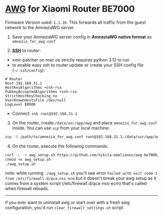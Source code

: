 # [AWG](https://github.com/amnezia-vpn/) for Xiaomi Router BE7000

Firmware Version used: `1.1.16`. This forwards all traffic from the guest network to the AmneziaWG server.

1.  Save your AmneziaWG server config in **AmneziaWG native format** as `amnezia_for_awg.conf`

2.  [**SSH**](https://github.com/openwrt-xiaomi/xmir-patcher) to router:

* xmir-patcher on mac os strictly requires python 3.12 to run
* to enable easy ssh to router update or create your SSH config file (`~/.ssh/config`):

```
# Router
Host 192.168.31.1
HostKeyAlgorithms +ssh-rsa
PubkeyAcceptedAlgorithms +ssh-rsa
StrictHostKeyChecking no
UserKnownHostsFile /dev/null
LogLevel ERROR
```

* Connect: `ssh root@192.168.31.1`

3.  On the router, create `/data/usr/app/awg` and place `amnezia_for_awg.conf` inside. You can use `scp` from your local machine:

```bash
scp -O /path/to/amnezia_for_awg.conf root@192.168.31.1:/data/usr/app/awg/
```

4.  On the router, execute the following commands:

```bash
curl -L -o awg_setup.sh https://github.com/nikita-emelianov/awg-be7000/raw/main/awg_setup.sh
chmod +x awg_setup.sh
./awg_setup.sh
```

note:
while running `./awg_setup.sh` you'll see error `Failed with exit code 1 from /etc/firewall.d/qca-nss-ecm` but it doesn't break your awg setup as it comes from a system script (/etc/firewall.d/qca-nss-ecm) that's called when firewall reloads.

-----

if you ever want to uninstall awg or start over with a fresh awg configuration, you'd run `clear_firewall_settings.sh` script
